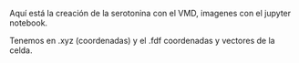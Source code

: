 Aquí está la creación de la serotonina con el VMD, imagenes con el jupyter notebook.

Tenemos en .xyz (coordenadas) y el .fdf coordenadas y vectores de la celda.
